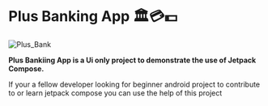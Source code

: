 # Plus Banking App 🏛️💳💵

![Plus_Bank](https://github.com/shalenMathew/Plus-Bank/assets/119736953/d68ee5e9-c46b-4d80-80bc-39273448c602)

**Plus Bankiing App is a Ui only project to demonstrate the use of Jetpack Compose.**

If your a fellow developer looking for beginner android project to contribute to or learn jetpack compose you can use the help of this project
